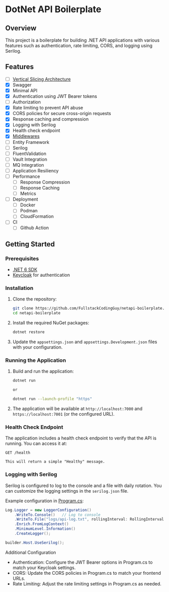 # DotNet API Boilerplate

## Overview

This project is a boilerplate for building .NET API applications with various features such as authentication, rate limiting, CORS, and logging using Serilog.

## Features

- [ ] [Vertical Slicing Architecture](https://github.com/FullstackCodingGuy/Developer-Fundamentals/wiki/Architecture-%E2%80%90-Vertical-Slicing-Architecture)
- [x] Swagger
- [x] Minimal API
- [x] Authentication using JWT Bearer tokens
- [ ] Authorization
- [x] Rate limiting to prevent API abuse
- [x] CORS policies for secure cross-origin requests
- [x] Response caching and compression
- [x] Logging with Serilog
- [x] Health check endpoint
- [x] [Middlewares](https://github.com/FullstackCodingGuy/dotnetapi-boilerplate/tree/main/src/Middlewares)
- [ ] Entity Framework
- [ ] Serilog
- [ ] FluentValidation
- [ ] Vault Integration
- [ ] MQ Integration
- [ ] Application Resiliency
- [ ] Performance
  - [ ] Response Compression
  - [ ] Response Caching 
  - [ ] Metrics
- [ ] Deployment
  - [ ] Docker
  - [ ] Podman
  - [ ] CloudFormation
- [ ] CI
  - [ ] Github Action

## Getting Started

### Prerequisites

- [.NET 6 SDK](https://dotnet.microsoft.com/download/dotnet/6.0)
- [Keycloak](https://www.keycloak.org/) for authentication

### Installation

1. Clone the repository:
    ```sh
    git clone https://github.com/FullstackCodingGuy/netapi-boilerplate.git
    cd netapi-boilerplate
    ```

2. Install the required NuGet packages:
    ```sh
    dotnet restore
    ```

3. Update the `appsettings.json` and `appsettings.Development.json` files with your configuration.

### Running the Application

1. Build and run the application:
    ```sh
    dotnet run

    or

    dotnet run --launch-profile "https"

    ```

2. The application will be available at `http://localhost:7000` and `https://localhost:7001` (or the configured URL).

### Health Check Endpoint

The application includes a health check endpoint to verify that the API is running. You can access it at:


```
GET /health

This will return a simple "Healthy" message.
```

### Logging with Serilog

Serilog is configured to log to the console and a file with daily rotation. You can customize the logging settings in the `serilog.json` file.

Example configuration in [Program.cs](http://_vscodecontentref_/1):

```csharp
Log.Logger = new LoggerConfiguration()
    .WriteTo.Console()   // Log to console
    .WriteTo.File("logs/api-log.txt", rollingInterval: RollingInterval.Day) // Log to a file (daily rotation)
    .Enrich.FromLogContext()
    .MinimumLevel.Information()
    .CreateLogger();

builder.Host.UseSerilog();
```


Additional Configuration
- Authentication: Configure the JWT Bearer options in Program.cs to match your Keycloak settings.
- CORS: Update the CORS policies in Program.cs to match your frontend URLs.
- Rate Limiting: Adjust the rate limiting settings in Program.cs as needed.
